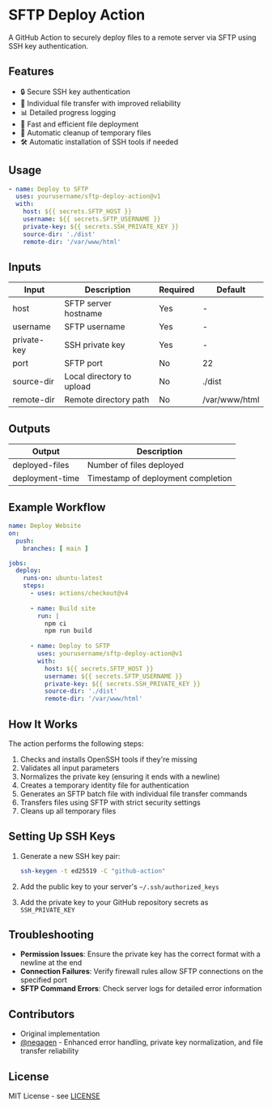 # SFTP Deploy Action

A GitHub Action to securely deploy files to a remote server via SFTP using SSH key authentication.

## Features

- 🔒 Secure SSH key authentication
- 📁 Individual file transfer with improved reliability
- 📊 Detailed progress logging
- 🚀 Fast and efficient file deployment
- 🧹 Automatic cleanup of temporary files
- 🛠️ Automatic installation of SSH tools if needed

## Usage

```yaml
- name: Deploy to SFTP
  uses: yourusername/sftp-deploy-action@v1
  with:
    host: ${{ secrets.SFTP_HOST }}
    username: ${{ secrets.SFTP_USERNAME }}
    private-key: ${{ secrets.SSH_PRIVATE_KEY }}
    source-dir: './dist'
    remote-dir: '/var/www/html'
```

## Inputs

| Input | Description | Required | Default |
|-------|-------------|----------|---------|
| host | SFTP server hostname | Yes | - |
| username | SFTP username | Yes | - |
| private-key | SSH private key | Yes | - |
| port | SFTP port | No | 22 |
| source-dir | Local directory to upload | No | ./dist |
| remote-dir | Remote directory path | No | /var/www/html |

## Outputs

| Output | Description |
|--------|-------------|
| deployed-files | Number of files deployed |
| deployment-time | Timestamp of deployment completion |

## Example Workflow

```yaml
name: Deploy Website
on:
  push:
    branches: [ main ]

jobs:
  deploy:
    runs-on: ubuntu-latest
    steps:
      - uses: actions/checkout@v4
      
      - name: Build site
        run: |
          npm ci
          npm run build
          
      - name: Deploy to SFTP
        uses: yourusername/sftp-deploy-action@v1
        with:
          host: ${{ secrets.SFTP_HOST }}
          username: ${{ secrets.SFTP_USERNAME }}
          private-key: ${{ secrets.SSH_PRIVATE_KEY }}
          source-dir: './dist'
          remote-dir: '/var/www/html'
```

## How It Works

The action performs the following steps:

1. Checks and installs OpenSSH tools if they're missing
2. Validates all input parameters
3. Normalizes the private key (ensuring it ends with a newline)
4. Creates a temporary identity file for authentication
5. Generates an SFTP batch file with individual file transfer commands
6. Transfers files using SFTP with strict security settings
7. Cleans up all temporary files

## Setting Up SSH Keys

1. Generate a new SSH key pair:
   ```bash
   ssh-keygen -t ed25519 -C "github-action"
   ```

2. Add the public key to your server's `~/.ssh/authorized_keys`

3. Add the private key to your GitHub repository secrets as `SSH_PRIVATE_KEY`

## Troubleshooting

- **Permission Issues**: Ensure the private key has the correct format with a newline at the end
- **Connection Failures**: Verify firewall rules allow SFTP connections on the specified port
- **SFTP Command Errors**: Check server logs for detailed error information

## Contributors

- Original implementation
- [@negagen](https://github.com/negagen) - Enhanced error handling, private key normalization, and file transfer reliability

## License

MIT License - see [LICENSE](LICENSE)
